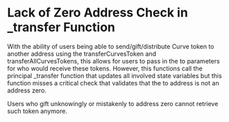 # Lack of Zero Address Check in _transfer Function

With the ability of users being able to send/gift/distribute Curve token to another address using the transferCurvesToken and transferAllCurvesTokens, this allows for users to pass in the to parameters for who would receive these tokens. However, this functions call the principal _transfer function that updates all involved state variables but this function misses a critical check that validates that the to address is not an address zero.

Users who gift unknowingly or mistakenly to address zero cannot retrieve such token anymore.